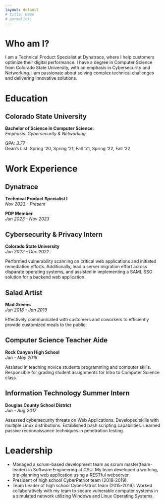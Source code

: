 ```yaml
---
layout: default
# title: Home
# permalink: 
---
```


# Who am I?
I am a Technical Product Specialist at Dynatrace, where I help customers optimize their digital performance. I have a degree in Computer Science from Colorado State University, with an emphasis in Cybersecurity and Networking. I am passionate about solving complex technical challenges and delivering innovative solutions.

# Education

## Colorado State University
**Bachelor of Science in Computer Science**:  
*Emphasis: Cybersecurity & Networking*

GPA: _3.77_  
Dean’s List: Spring ‘20, Spring ‘21, Fall ‘21, Spring ‘22, Fall ‘22

# Work Experience


## Dynatrace
**Technical Product Specialist I**  
_Nov 2023 - Present_

**PDP Member**  
_Jun 2023 - Nov 2023_

## Cybersecurity & Privacy Intern
**Colorado State University**  
_Jun 2022 - Dec 2022_

Performed vulnerability scanning on critical web applications and initiated remediation efforts. Additionally, lead a server migration effort across disparate operating systems, and assisted in implementing a SAML SSO solution for a backend web application.

## Salad Artist
**Mad Greens**  
_Jun 2018 - Jan 2019_

Effectively communicated with customers and coworkers to efficiently provide customized meals to the public.
## Computer Science Teacher Aide
**Rock Canyon High School**  
_Jan - May 2018_

Assisted in teaching novice students programming and computer skills. Responsible for grading student assignments for Intro to Computer Science class.
## Information Technology Summer Intern
**Douglas County School District**  
_Jun - Aug 2017_

Assessed cybersecurity threats on Web Applications. Developed skills with multiple Linux distributions. Established bash scripting capabilities. Learned passive reconnaissance techniques in penetration testing.

# Leadership
 * Managed a scrum-based development team as scrum master(team-leader) in Software Engineering at CSU. My team developed a working, trip-planning web application using a RESTful webserver.
 * President of high school CyberPatriot team (2018-2019).
 * Team Leader of high school CyberPatriot team (2015-2019). Worked collaboratively with my team to secure vulnerable computer systems in a simulated network utilizing Windows and Linux Operating Systems.


<!-- # CC
<a rel="license" href="http://creativecommons.org/licenses/by-nc-sa/4.0/"><img alt="Creative Commons License" style="border-width:0" src="https://i.creativecommons.org/l/by-nc-sa/4.0/88x31.png" /></a><br />This work is licensed under a <a rel="license" href="http://creativecommons.org/licenses/by-nc-sa/4.0/">Creative Commons Attribution-NonCommercial-ShareAlike 4.0 International License</a>. -->